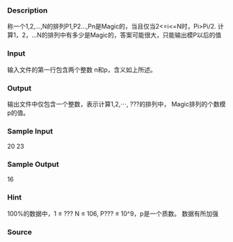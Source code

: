 
### Description
称一个1,2,...,N的排列P1,P2...,Pn是Magic的，当且仅当2<=i<=N时，Pi>Pi/2. 计算1，2，...N的排列中有多少是Magic的，答案可能很大，只能输出模P以后的值
### Input
输入文件的第一行包含两个整数 n和p，含义如上所述。
### Output
输出文件中仅包含一个整数，表示计算1,2,⋯, ???的排列中， Magic排列的个数模 p的值。
### Sample Input
20 23 
### Sample Output
16 
### Hint
100%的数据中，1 ≤ ??? N ≤ 106, P??? ≤ 10^9，p是一个质数。 数据有所加强
### Source
